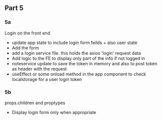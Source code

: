 ## Part 5

### 5a

Login on the front end

* update app state to include login form feilds + also user state
* Add the form
* add a login service file. this holds the axios 'login' request data
* Add logic to the FE to display only part of the info if not logged in 
* noteservice update to save the token in memory and also to post token as header with the request
* useEffect or some onload method in the app component to check localstorage for a user login token


### 5b

props.children and proptypes

* Display login form only when appropriate
